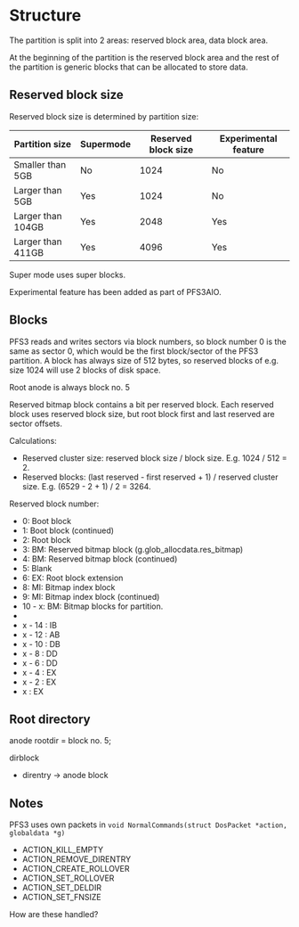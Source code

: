 ﻿# Structure

The partition is split into 2 areas: reserved block area, data block area.

At the beginning of the partition is the reserved block area and the rest of the partition is generic blocks that can be allocated to store data.

## Reserved block size

Reserved block size is determined by partition size:

| Partition size    | Supermode | Reserved block size | Experimental feature |
|-------------------|-----------|---------------------|----------------------|
| Smaller than 5GB  | No        | 1024                | No                   |
| Larger than 5GB   | Yes       | 1024                | No                   |
| Larger than 104GB | Yes       | 2048                | Yes                  |
| Larger than 411GB | Yes       | 4096                | Yes                  |        

Super mode uses super blocks.

Experimental feature has been added as part of PFS3AIO.

## Blocks

PFS3 reads and writes sectors via block numbers, so block number 0 is the same as sector 0, which would be the first block/sector of the PFS3 partition. A block has always size of 512 bytes, so reserved blocks of e.g. size 1024 will use 2 blocks of disk space. 

Root anode is always block no. 5

Reserved bitmap block contains a bit per reserved block.
Each reserved block uses reserved block size, but root block first and last reserved are sector offsets.

Calculations:
- Reserved cluster size: reserved block size / block size. E.g. 1024 / 512 = 2.
- Reserved blocks: (last reserved - first reserved + 1) / reserved cluster size. E.g. (6529 - 2 + 1) / 2 = 3264. 


Reserved block number:
- 0: Boot block
- 1: Boot block (continued)
- 2: Root block
- 3: BM: Reserved bitmap block (g.glob_allocdata.res_bitmap)
- 4: BM: Reserved bitmap block (continued)
- 5: Blank
- 6: EX: Root block extension
- 8: MI: Bitmap index block
- 9: MI: Bitmap index block (continued)
- 10 - x: BM: Bitmap blocks for partition.
-
- x - 14 : IB
- x - 12 : AB
- x - 10 : DB
- x - 8 : DD
- x - 6 : DD
- x - 4 : EX
- x - 2 : EX
- x : EX

## Root directory

anode rootdir = block no. 5;




dirblock
- direntry -> anode block


## Notes

PFS3 uses own packets in `void NormalCommands(struct DosPacket *action, globaldata *g)`
- ACTION_KILL_EMPTY
- ACTION_REMOVE_DIRENTRY
- ACTION_CREATE_ROLLOVER
- ACTION_SET_ROLLOVER
- ACTION_SET_DELDIR
- ACTION_SET_FNSIZE

How are these handled?